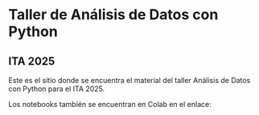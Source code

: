# Taller de Análisis de Datos con Python
## ITA 2025

Este es el sitio donde se encuentra el material del taller Análisis de Datos con Python para el ITA 2025.

Los notebooks también se encuentran en Colab en el enlace: [](https://drive.google.com/drive/folders/1pEW0qgHjjFGNsBpz-Oj-MDvKHB67EePq?usp=sharing)